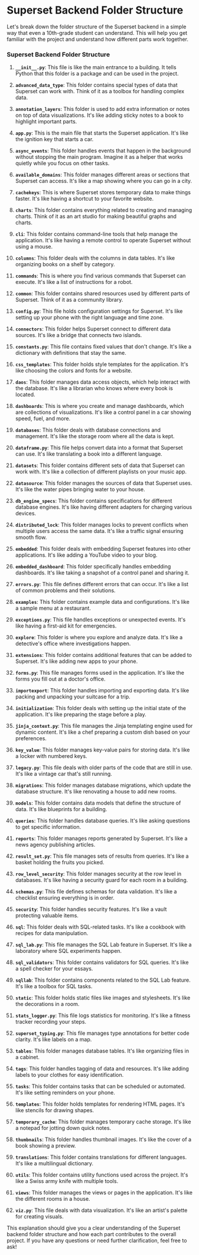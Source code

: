# Superset Backend Folder Structure

Let's break down the folder structure of the Superset backend in a simple way that even a 10th-grade student can understand. This will help you get familiar with the project and understand how different parts work together.

### Superset Backend Folder Structure

1. **`__init__.py`**: This file is like the main entrance to a building. It tells Python that this folder is a package and can be used in the project.

2. **`advanced_data_type`**: This folder contains special types of data that Superset can work with. Think of it as a toolbox for handling complex data.

3. **`annotation_layers`**: This folder is used to add extra information or notes on top of data visualizations. It's like adding sticky notes to a book to highlight important parts.

4. **`app.py`**: This is the main file that starts the Superset application. It's like the ignition key that starts a car.

5. **`async_events`**: This folder handles events that happen in the background without stopping the main program. Imagine it as a helper that works quietly while you focus on other tasks.

6. **`available_domains`**: This folder manages different areas or sections that Superset can access. It's like a map showing where you can go in a city.

7. **`cachekeys`**: This is where Superset stores temporary data to make things faster. It's like having a shortcut to your favorite website.

8. **`charts`**: This folder contains everything related to creating and managing charts. Think of it as an art studio for making beautiful graphs and charts.

9. **`cli`**: This folder contains command-line tools that help manage the application. It's like having a remote control to operate Superset without using a mouse.

10. **`columns`**: This folder deals with the columns in data tables. It's like organizing books on a shelf by category.

11. **`commands`**: This is where you find various commands that Superset can execute. It's like a list of instructions for a robot.

12. **`common`**: This folder contains shared resources used by different parts of Superset. Think of it as a community library.

13. **`config.py`**: This file holds configuration settings for Superset. It's like setting up your phone with the right language and time zone.

14. **`connectors`**: This folder helps Superset connect to different data sources. It's like a bridge that connects two islands.

15. **`constants.py`**: This file contains fixed values that don't change. It's like a dictionary with definitions that stay the same.

16. **`css_templates`**: This folder holds style templates for the application. It's like choosing the colors and fonts for a website.

17. **`daos`**: This folder manages data access objects, which help interact with the database. It's like a librarian who knows where every book is located.

18. **`dashboards`**: This is where you create and manage dashboards, which are collections of visualizations. It's like a control panel in a car showing speed, fuel, and more.

19. **`databases`**: This folder deals with database connections and management. It's like the storage room where all the data is kept.

20. **`dataframe.py`**: This file helps convert data into a format that Superset can use. It's like translating a book into a different language.

21. **`datasets`**: This folder contains different sets of data that Superset can work with. It's like a collection of different playlists on your music app.

22. **`datasource`**: This folder manages the sources of data that Superset uses. It's like the water pipes bringing water to your house.

23. **`db_engine_specs`**: This folder contains specifications for different database engines. It's like having different adapters for charging various devices.

24. **`distributed_lock`**: This folder manages locks to prevent conflicts when multiple users access the same data. It's like a traffic signal ensuring smooth flow.

25. **`embedded`**: This folder deals with embedding Superset features into other applications. It's like adding a YouTube video to your blog.

26. **`embedded_dashboard`**: This folder specifically handles embedding dashboards. It's like taking a snapshot of a control panel and sharing it.

27. **`errors.py`**: This file defines different errors that can occur. It's like a list of common problems and their solutions.

28. **`examples`**: This folder contains example data and configurations. It's like a sample menu at a restaurant.

29. **`exceptions.py`**: This file handles exceptions or unexpected events. It's like having a first-aid kit for emergencies.

30. **`explore`**: This folder is where you explore and analyze data. It's like a detective's office where investigations happen.

31. **`extensions`**: This folder contains additional features that can be added to Superset. It's like adding new apps to your phone.

32. **`forms.py`**: This file manages forms used in the application. It's like the forms you fill out at a doctor's office.

33. **`importexport`**: This folder handles importing and exporting data. It's like packing and unpacking your suitcase for a trip.

34. **`initialization`**: This folder deals with setting up the initial state of the application. It's like preparing the stage before a play.

35. **`jinja_context.py`**: This file manages the Jinja templating engine used for dynamic content. It's like a chef preparing a custom dish based on your preferences.

36. **`key_value`**: This folder manages key-value pairs for storing data. It's like a locker with numbered keys.

37. **`legacy.py`**: This file deals with older parts of the code that are still in use. It's like a vintage car that's still running.

38. **`migrations`**: This folder manages database migrations, which update the database structure. It's like renovating a house to add new rooms.

39. **`models`**: This folder contains data models that define the structure of data. It's like blueprints for a building.

40. **`queries`**: This folder handles database queries. It's like asking questions to get specific information.

41. **`reports`**: This folder manages reports generated by Superset. It's like a news agency publishing articles.

42. **`result_set.py`**: This file manages sets of results from queries. It's like a basket holding the fruits you picked.

43. **`row_level_security`**: This folder manages security at the row level in databases. It's like having a security guard for each room in a building.

44. **`schemas.py`**: This file defines schemas for data validation. It's like a checklist ensuring everything is in order.

45. **`security`**: This folder handles security features. It's like a vault protecting valuable items.

46. **`sql`**: This folder deals with SQL-related tasks. It's like a cookbook with recipes for data manipulation.

47. **`sql_lab.py`**: This file manages the SQL Lab feature in Superset. It's like a laboratory where SQL experiments happen.

48. **`sql_validators`**: This folder contains validators for SQL queries. It's like a spell checker for your essays.

49. **`sqllab`**: This folder contains components related to the SQL Lab feature. It's like a toolbox for SQL tasks.

50. **`static`**: This folder holds static files like images and stylesheets. It's like the decorations in a room.

51. **`stats_logger.py`**: This file logs statistics for monitoring. It's like a fitness tracker recording your steps.

52. **`superset_typing.py`**: This file manages type annotations for better code clarity. It's like labels on a map.

53. **`tables`**: This folder manages database tables. It's like organizing files in a cabinet.

54. **`tags`**: This folder handles tagging of data and resources. It's like adding labels to your clothes for easy identification.

55. **`tasks`**: This folder contains tasks that can be scheduled or automated. It's like setting reminders on your phone.

56. **`templates`**: This folder holds templates for rendering HTML pages. It's like stencils for drawing shapes.

57. **`temporary_cache`**: This folder manages temporary cache storage. It's like a notepad for jotting down quick notes.

58. **`thumbnails`**: This folder handles thumbnail images. It's like the cover of a book showing a preview.

59. **`translations`**: This folder contains translations for different languages. It's like a multilingual dictionary.

60. **`utils`**: This folder contains utility functions used across the project. It's like a Swiss army knife with multiple tools.

61. **`views`**: This folder manages the views or pages in the application. It's like the different rooms in a house.

62. **`viz.py`**: This file deals with data visualization. It's like an artist's palette for creating visuals.

This explanation should give you a clear understanding of the Superset backend folder structure and how each part contributes to the overall project. If you have any questions or need further clarification, feel free to ask!
